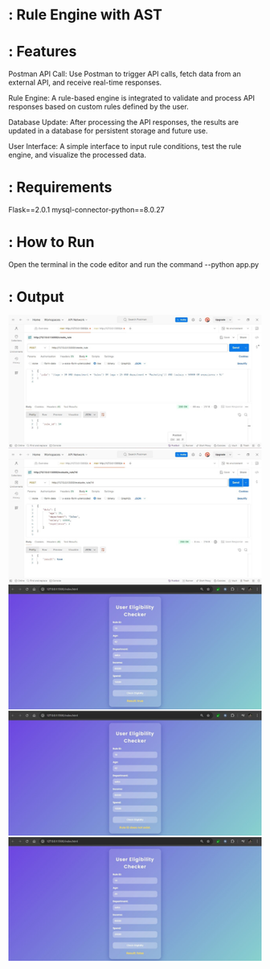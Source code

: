 # : Rule Engine with AST

# : Features

Postman API Call: Use Postman to trigger API calls, fetch data from an external API, and receive real-time responses.

Rule Engine: A rule-based engine is integrated to validate and process API responses based on custom rules defined by the user.

Database Update: After processing the API responses, the results are updated in a database for persistent storage and future use.

User Interface: A simple interface to input rule conditions, test the rule engine, and visualize the processed data.

# : Requirements

Flask==2.0.1
mysql-connector-python==8.0.27

# : How to Run

Open the terminal in the code editor and run the command
--python app.py

# : Output
![Output](1.jpg)
![Output](2.jpg)
![Output](3.jpg)
![Output](4.jpg)
![Output](5.jpg)

